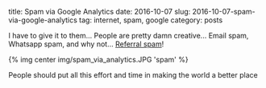 title: Spam via Google Analytics
date: 2016-10-07
slug: 2016-10-07-spam-via-google-analytics
tag: internet, spam, google
category: posts

I have to give it to them... People are pretty damn creative... Email spam, Whatsapp spam, and why not... [Referral spam](https://en.wikipedia.org/wiki/Referer_spam)!

{% img center img/spam_via_analytics.JPG 'spam' %}

People should put all this effort and time in making the world a better place
